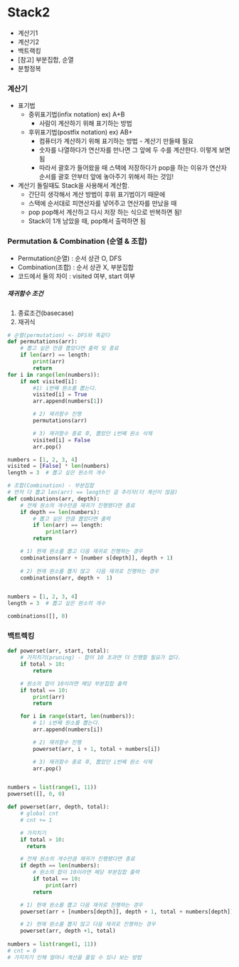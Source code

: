 # Stack2
- 계산기1
- 계산기2
- 백트랙킹
- [참고] 부분집합, 순열
- 분할정복

### 계산기
- 표기법
  - 중위표기법(infix notation) ex) A+B
    - 사람이 계산하기 위해 표기하는 방법
  - 후위표기법(postfix notation) ex) AB+
    - 컴퓨터가 계산하기 위해 표기하는 방법 - 계산기 만들때 필요
    - 숫자를 나열하다가 연산자를 만나면 그 앞에 두 수를 계산한다. 이렇게 보면 됨
    - 따라서 괄호가 들어왔을 때 스택에 저장하다가 pop을 하는 이유가 연산자 순서를 괄호 안부터 앞에 놓아주기 위해서 하는 것임!
- 계산기 돌릴때도 Stack을 사용해서 계산함.
  - 간단히 생각해서 계산 방법이 후위 표기법이기 때문에
  - 스택에 순서대로 피연산자를 넣어주고 연산자를 만났을 때
  - pop pop해서 계산하고 다시 저장 하는 식으로 반복하면 됨!
  - Stack이 1개 남았을 때, pop해서 출력하면 됨

### Permutation & Combination (순열 & 조합)
- Permutation(순열) : 순서 상관 O, DFS
- Combination(조합) : 순서 상관 X, 부분집합
- 코드에서 둘의 차이 : visited 여부, start 여부

##### 재귀함수 조건
1. 종료조건(basecase)
2. 재귀식

```python
# 순열(permutation) <- DFS와 똑같다
def permutations(arr):
    # 뽑고 싶은 만큼 뽑았다면 출력 및 종료
    if len(arr) == length:
        print(arr)
        return
for i in range(len(numbers)):
    if not visited[i]:
        #1) i번째 원소를 뽑는다.
        visited[i] = True
        arr.append(numbers[1])

        # 2) 재귀함수 진행
        permutations(arr)

        # 3) 재귀함수 종료 후, 뽑았던 i번째 원소 삭제
        visited[i] = False
        arr.pop()

numbers = [1, 2, 3, 4]
visited = [False] * len(numbers)
length = 3  # 뽑고 싶은 원소의 개수
```
```python
# 조합(Combination) - 부분집합
# 먼저 다 뽑고 len(arr) == length인 걸 추리자(더 계산이 많음)
def combinations(arr, depth):
    # 전체 원소의 개수만큼 재귀가 진행됐다면 종료
    if depth == len(numbers):
        # 뽑고 싶은 만큼 뽑았다면 출력
        if len(arr) == length:
            print(arr)
        return

    # 1) 현재 원소를 뽑고 다음 재귀로 진행하는 경우
    combinations(arr + [number s[depth]], depth + 1)
 
    # 2) 현재 원소를 뽑지 않고  다음 재귀로 진행하는 경우
    combinations(arr, depth +  1)


numbers = [1, 2, 3, 4]
length = 3  # 뽑고 싶은 원소의 개수

combinations([], 0)
```
### 백트렉킹
```python
def powerset(arr, start, total):
    # 가지치기(pruning) - 합이 10 초과면 더 진행할 필요가 없다.
    if total > 10:
        return

    # 원소의 합이 10이라면 해당 부분집합 출력
    if total == 10:
        print(arr)
        return

    for i in range(start, len(numbers)):
        # 1) i번째 원소를 뽑는다.
        arr.append(numbers[i])

        # 2) 재귀함수 진행
        powerset(arr, i + 1, total + numbers[i])

        # 3) 재귀함수 종료 후, 뽑았던 i번째 원소 삭제
        arr.pop()


numbers = list(range(1, 11))
powerset([], 0, 0)
```

```python
def powerset(arr, depth, total):
    # global cnt
    # cnt += 1

    # 가지치기
    if total > 10:
      return

    # 전체 원소의 개수만큼 재귀가 진행됐다면 종료
    if depth == len(numbers):
        # 원소의 합이 10이라면 해당 부분집합 출력
        if total == 10:
            print(arr)
        return

    # 1) 현재 원소를 뽑고 다음 재귀로 진행하는 경우
    powerset(arr + [numbers[depth]], depth + 1, total + numbers[depth])

    # 2) 현재 원소를 뽑지 않고 다음 재귀로 진행하는 경우
    powerset(arr, depth +1, total)
 
numbers = list(range(1, 11))
# cnt = 0
# 가지치기 인해 얼마나 계산을 줄일 수 있나 보는 방법
```